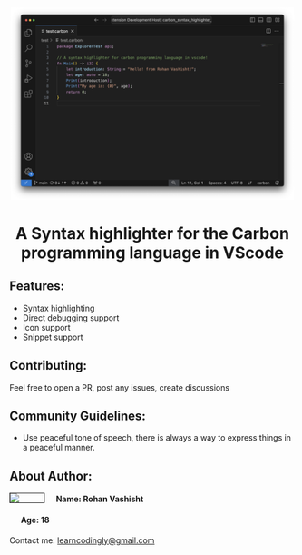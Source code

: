 <div align="center">

<img width=500 src="https://github.com/RohanVashisht1234/carbonizer/blob/main/screenshots/screenshot.png?raw=true">

<h1> A Syntax highlighter for the Carbon programming language in VScode </h1>

</div>

## Features:

- Syntax highlighting
- Direct debugging support
- Icon support
- Snippet support

## Contributing:

Feel free to open a PR, post any issues, create discussions

## Community Guidelines:

- Use peaceful tone of speech, there is always a way to express things in a peaceful manner.

## About Author:

<img align="left" border=1 width="60" src="https://avatars.githubusercontent.com/u/81112205?v=4"/>

#### &nbsp; &nbsp; &nbsp; Name: Rohan Vashisht

#### &nbsp; &nbsp; &nbsp; Age: 18

Contact me: learncodingly@gmail.com
